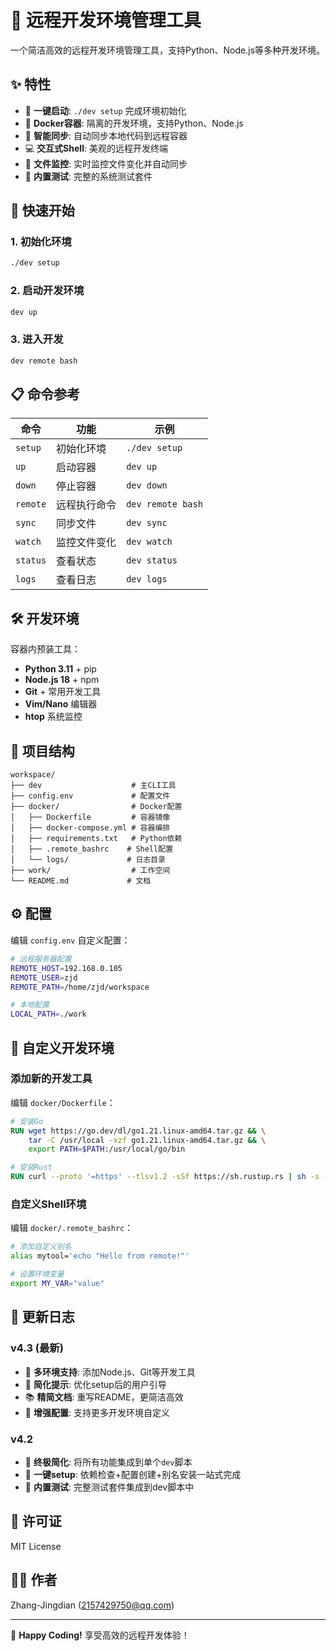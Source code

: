 # 🚀 远程开发环境管理工具

一个简洁高效的远程开发环境管理工具，支持Python、Node.js等多种开发环境。

## ✨ 特性

- 🚀 **一键启动**: `./dev setup` 完成环境初始化
- 🐳 **Docker容器**: 隔离的开发环境，支持Python、Node.js
- 📁 **智能同步**: 自动同步本地代码到远程容器
- 💻 **交互式Shell**: 美观的远程开发终端
- 🔄 **文件监控**: 实时监控文件变化并自动同步
- 🧪 **内置测试**: 完整的系统测试套件

## 🚀 快速开始

### 1. 初始化环境
```bash
./dev setup
```

### 2. 启动开发环境
```bash
dev up
```

### 3. 进入开发
```bash
dev remote bash
```

## 📋 命令参考

| 命令 | 功能 | 示例 |
|------|------|------|
| `setup` | 初始化环境 | `./dev setup` |
| `up` | 启动容器 | `dev up` |
| `down` | 停止容器 | `dev down` |
| `remote` | 远程执行命令 | `dev remote bash` |
| `sync` | 同步文件 | `dev sync` |
| `watch` | 监控文件变化 | `dev watch` |
| `status` | 查看状态 | `dev status` |
| `logs` | 查看日志 | `dev logs` |

## 🛠️ 开发环境

容器内预装工具：
- **Python 3.11** + pip
- **Node.js 18** + npm
- **Git** + 常用开发工具
- **Vim/Nano** 编辑器
- **htop** 系统监控

## 📁 项目结构

```
workspace/
├── dev                    # 主CLI工具
├── config.env             # 配置文件
├── docker/                # Docker配置
│   ├── Dockerfile         # 容器镜像
│   ├── docker-compose.yml # 容器编排
│   ├── requirements.txt   # Python依赖
│   ├── .remote_bashrc    # Shell配置
│   └── logs/             # 日志目录
├── work/                  # 工作空间
└── README.md             # 文档
```

## ⚙️ 配置

编辑 `config.env` 自定义配置：

```bash
# 远程服务器配置
REMOTE_HOST=192.168.0.105
REMOTE_USER=zjd
REMOTE_PATH=/home/zjd/workspace

# 本地配置
LOCAL_PATH=./work
```

## 🔧 自定义开发环境

### 添加新的开发工具

编辑 `docker/Dockerfile`：

```dockerfile
# 安装Go
RUN wget https://go.dev/dl/go1.21.linux-amd64.tar.gz && \
    tar -C /usr/local -xzf go1.21.linux-amd64.tar.gz && \
    export PATH=$PATH:/usr/local/go/bin

# 安装Rust
RUN curl --proto '=https' --tlsv1.2 -sSf https://sh.rustup.rs | sh -s -- -y
```

### 自定义Shell环境

编辑 `docker/.remote_bashrc`：

```bash
# 添加自定义别名
alias mytool='echo "Hello from remote!"'

# 设置环境变量
export MY_VAR="value"
```


## 📝 更新日志

### v4.3 (最新)
- 🚀 **多环境支持**: 添加Node.js、Git等开发工具
- 🎯 **简化提示**: 优化setup后的用户引导
- 📚 **精简文档**: 重写README，更简洁高效
- 🔧 **增强配置**: 支持更多开发环境自定义

### v4.2
- 🎯 **终极简化**: 将所有功能集成到单个`dev`脚本
- 🚀 **一键setup**: 依赖检查+配置创建+别名安装一站式完成
- 🧪 **内置测试**: 完整测试套件集成到dev脚本中

## 📄 许可证

MIT License

## 👨‍💻 作者

Zhang-Jingdian (2157429750@qq.com)

---

🚀 **Happy Coding!** 享受高效的远程开发体验！
